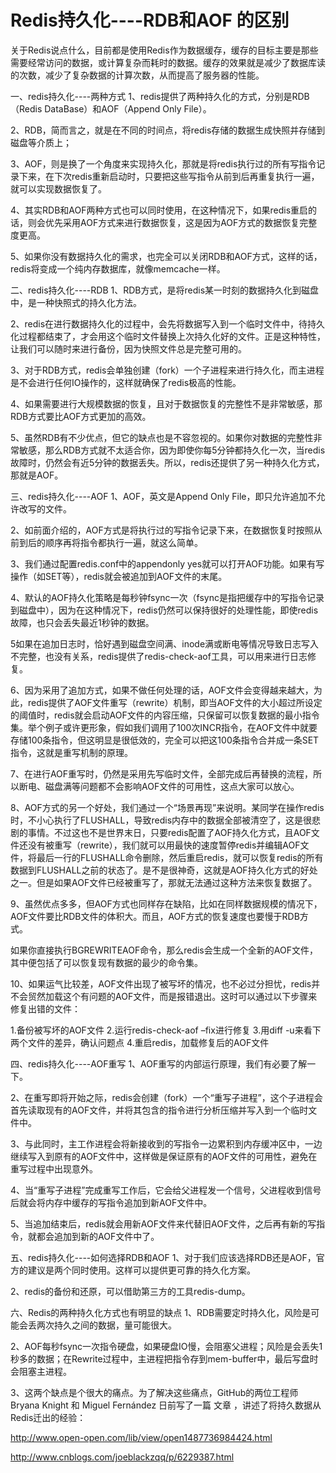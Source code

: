 # Redis持久化----RDB和AOF 的区别

关于Redis说点什么，目前都是使用Redis作为数据缓存，缓存的目标主要是那些需要经常访问的数据，或计算复杂而耗时的数据。缓存的效果就是减少了数据库读的次数，减少了复杂数据的计算次数，从而提高了服务器的性能。

一、redis持久化----两种方式
1、redis提供了两种持久化的方式，分别是RDB（Redis DataBase）和AOF（Append Only File）。

2、RDB，简而言之，就是在不同的时间点，将redis存储的数据生成快照并存储到磁盘等介质上；

3、AOF，则是换了一个角度来实现持久化，那就是将redis执行过的所有写指令记录下来，在下次redis重新启动时，只要把这些写指令从前到后再重复执行一遍，就可以实现数据恢复了。

4、其实RDB和AOF两种方式也可以同时使用，在这种情况下，如果redis重启的话，则会优先采用AOF方式来进行数据恢复，这是因为AOF方式的数据恢复完整度更高。

5、如果你没有数据持久化的需求，也完全可以关闭RDB和AOF方式，这样的话，redis将变成一个纯内存数据库，就像memcache一样。

二、redis持久化----RDB
1、RDB方式，是将redis某一时刻的数据持久化到磁盘中，是一种快照式的持久化方法。

2、redis在进行数据持久化的过程中，会先将数据写入到一个临时文件中，待持久化过程都结束了，才会用这个临时文件替换上次持久化好的文件。正是这种特性，让我们可以随时来进行备份，因为快照文件总是完整可用的。

3、对于RDB方式，redis会单独创建（fork）一个子进程来进行持久化，而主进程是不会进行任何IO操作的，这样就确保了redis极高的性能。

4、如果需要进行大规模数据的恢复，且对于数据恢复的完整性不是非常敏感，那RDB方式要比AOF方式更加的高效。

5、虽然RDB有不少优点，但它的缺点也是不容忽视的。如果你对数据的完整性非常敏感，那么RDB方式就不太适合你，因为即使你每5分钟都持久化一次，当redis故障时，仍然会有近5分钟的数据丢失。所以，redis还提供了另一种持久化方式，那就是AOF。

三、redis持久化----AOF
1、AOF，英文是Append Only File，即只允许追加不允许改写的文件。

2、如前面介绍的，AOF方式是将执行过的写指令记录下来，在数据恢复时按照从前到后的顺序再将指令都执行一遍，就这么简单。

3、我们通过配置redis.conf中的appendonly yes就可以打开AOF功能。如果有写操作（如SET等），redis就会被追加到AOF文件的末尾。

4、默认的AOF持久化策略是每秒钟fsync一次（fsync是指把缓存中的写指令记录到磁盘中），因为在这种情况下，redis仍然可以保持很好的处理性能，即使redis故障，也只会丢失最近1秒钟的数据。

5如果在追加日志时，恰好遇到磁盘空间满、inode满或断电等情况导致日志写入不完整，也没有关系，redis提供了redis-check-aof工具，可以用来进行日志修复。

6、因为采用了追加方式，如果不做任何处理的话，AOF文件会变得越来越大，为此，redis提供了AOF文件重写（rewrite）机制，即当AOF文件的大小超过所设定的阈值时，redis就会启动AOF文件的内容压缩，只保留可以恢复数据的最小指令集。举个例子或许更形象，假如我们调用了100次INCR指令，在AOF文件中就要存储100条指令，但这明显是很低效的，完全可以把这100条指令合并成一条SET指令，这就是重写机制的原理。

7、在进行AOF重写时，仍然是采用先写临时文件，全部完成后再替换的流程，所以断电、磁盘满等问题都不会影响AOF文件的可用性，这点大家可以放心。

8、AOF方式的另一个好处，我们通过一个“场景再现”来说明。某同学在操作redis时，不小心执行了FLUSHALL，导致redis内存中的数据全部被清空了，这是很悲剧的事情。不过这也不是世界末日，只要redis配置了AOF持久化方式，且AOF文件还没有被重写（rewrite），我们就可以用最快的速度暂停redis并编辑AOF文件，将最后一行的FLUSHALL命令删除，然后重启redis，就可以恢复redis的所有数据到FLUSHALL之前的状态了。是不是很神奇，这就是AOF持久化方式的好处之一。但是如果AOF文件已经被重写了，那就无法通过这种方法来恢复数据了。

9、虽然优点多多，但AOF方式也同样存在缺陷，比如在同样数据规模的情况下，AOF文件要比RDB文件的体积大。而且，AOF方式的恢复速度也要慢于RDB方式。

如果你直接执行BGREWRITEAOF命令，那么redis会生成一个全新的AOF文件，其中便包括了可以恢复现有数据的最少的命令集。

10、如果运气比较差，AOF文件出现了被写坏的情况，也不必过分担忧，redis并不会贸然加载这个有问题的AOF文件，而是报错退出。这时可以通过以下步骤来修复出错的文件：

1.备份被写坏的AOF文件
2.运行redis-check-aof –fix进行修复
3.用diff -u来看下两个文件的差异，确认问题点
4.重启redis，加载修复后的AOF文件

四、redis持久化----AOF重写
1、AOF重写的内部运行原理，我们有必要了解一下。

2、在重写即将开始之际，redis会创建（fork）一个“重写子进程”，这个子进程会首先读取现有的AOF文件，并将其包含的指令进行分析压缩并写入到一个临时文件中。

3、与此同时，主工作进程会将新接收到的写指令一边累积到内存缓冲区中，一边继续写入到原有的AOF文件中，这样做是保证原有的AOF文件的可用性，避免在重写过程中出现意外。

4、当“重写子进程”完成重写工作后，它会给父进程发一个信号，父进程收到信号后就会将内存中缓存的写指令追加到新AOF文件中。

5、当追加结束后，redis就会用新AOF文件来代替旧AOF文件，之后再有新的写指令，就都会追加到新的AOF文件中了。

五、redis持久化----如何选择RDB和AOF
1、对于我们应该选择RDB还是AOF，官方的建议是两个同时使用。这样可以提供更可靠的持久化方案。

2、redis的备份和还原，可以借助第三方的工具redis-dump。

六、Redis的两种持久化方式也有明显的缺点
1、RDB需要定时持久化，风险是可能会丢两次持久之间的数据，量可能很大。

2、AOF每秒fsync一次指令硬盘，如果硬盘IO慢，会阻塞父进程；风险是会丢失1秒多的数据；在Rewrite过程中，主进程把指令存到mem-buffer中，最后写盘时会阻塞主进程。

3、这两个缺点是个很大的痛点。为了解决这些痛点，GitHub的两位工程师 Bryana Knight 和 Miguel Fernández 日前写了一篇 文章 ，讲述了将持久数据从Redis迁出的经验：

http://www.open-open.com/lib/view/open1487736984424.html

http://www.cnblogs.com/joeblackzqq/p/6229387.html

